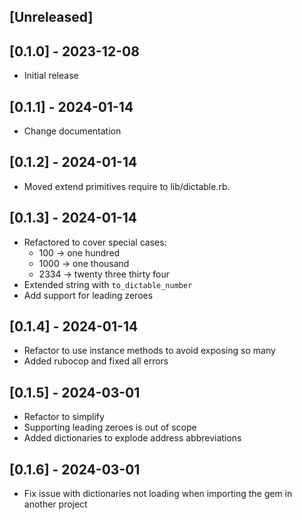 ## [Unreleased]

## [0.1.0] - 2023-12-08

- Initial release

## [0.1.1] - 2024-01-14

- Change documentation

## [0.1.2] - 2024-01-14

- Moved extend primitives require to lib/dictable.rb.

## [0.1.3] - 2024-01-14

- Refactored to cover special cases:
  - 100  -> one hundred
  - 1000 -> one thousand
  - 2334 -> twenty three thirty four
- Extended string with `to_dictable_number`
- Add support for leading zeroes

## [0.1.4] - 2024-01-14

- Refactor to use instance methods to avoid exposing so many
- Added rubocop and fixed all errors

## [0.1.5] - 2024-03-01

- Refactor to simplify
- Supporting leading zeroes is out of scope
- Added dictionaries to explode address abbreviations

## [0.1.6] - 2024-03-01

- Fix issue with dictionaries not loading when importing the gem in another project